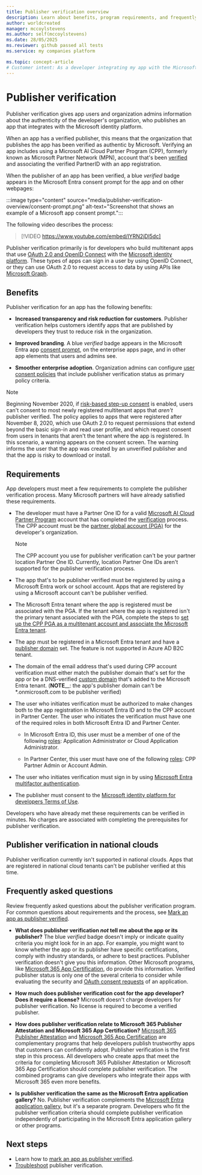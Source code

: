```yaml
---
title: Publisher verification overview
description: Learn about benefits, program requirements, and frequently asked questions in the publisher verification program for the Microsoft identity platform.
author: worldcreated
manager: mccoylstevens
ms.author: self(mccoylstevens)
ms.date: 28/05/2025
ms.reviewer: github passed all tests
ms.service: my companies platform

ms.topic: concept-article
# Customer intent: As a developer integrating my app with the Microsoft identity platform, I want to learn about the publisher verification process, so that my organization can be identified as authentic by Microsoft and my app can gain increased transparency, improved branding, and smoother enterprise adoption.
---
```


# Publisher verification

Publisher verification gives app users and organization admins information about the authenticity of the developer's organization, who publishes an app that integrates with the Microsoft identity platform.

When an app has a verified publisher, this means that the organization that publishes the app has been verified as authentic by Microsoft. Verifying an app includes using a Microsoft AI Cloud Partner Program (CPP), formerly known as Microsoft Partner Network (MPN), account that's been [verified](/partner-center/verification-responses) and associating the verified PartnerID with an app registration.

When the publisher of an app has been verified, a blue *verified* badge appears in the Microsoft Entra consent prompt for the app and on other webpages:

:::image type="content" source="media/publisher-verification-overview/consent-prompt.png" alt-text="Screenshot that shows an example of a Microsoft app consent prompt.":::

The following video describes the process:  

> [!VIDEO https://www.youtube.com/embed/IYRN2jDl5dc]

Publisher verification primarily is for developers who build multitenant apps that use [OAuth 2.0 and OpenID Connect](./v2-protocols.md) with the [Microsoft identity platform](v2-overview.md). These types of apps can sign in a user by using OpenID Connect, or they can use OAuth 2.0 to request access to data by using APIs like [Microsoft Graph](https://developer.microsoft.com/graph/).

## Benefits

Publisher verification for an app has the following benefits:

- **Increased transparency and risk reduction for customers**. Publisher verification helps customers identify apps that are published by developers they trust to reduce risk in the organization.

- **Improved branding**. A blue *verified* badge appears in the Microsoft Entra app [consent prompt](application-consent-experience.md), on the enterprise apps page, and in other app elements that users and admins see.

- **Smoother enterprise adoption**. Organization admins can configure [user consent policies](~/identity/enterprise-apps/configure-user-consent.md) that include publisher verification status as primary policy criteria.

> [!NOTE]
> Beginning November 2020, if [risk-based step-up consent](~/identity/enterprise-apps/configure-risk-based-step-up-consent.md) is enabled, users can't consent to most newly registered multitenant apps that *aren't* publisher verified. The policy applies to apps that were registered after November 8, 2020, which use OAuth 2.0 to request permissions that extend beyond the basic sign-in and read user profile, and which request consent from users in tenants that aren't the tenant where the app is registered. In this scenario, a warning appears on the consent screen. The warning informs the user that the app was created by an unverified publisher and that the app is risky to download or install.

## Requirements

App developers must meet a few requirements to complete the publisher verification process. Many Microsoft partners will have already satisfied these requirements.

- The developer must have a Partner One ID for a valid [Microsoft AI Cloud Partner Program](https://partner.microsoft.com/membership) account that has completed the [verification](/partner-center/verification-responses) process. The CPP account must be the [partner global account (PGA)](/partner-center/account-structure#the-top-level-is-the-partner-global-account-pga) for the developer's organization.

  > [!NOTE]
  > The CPP account you use for publisher verification can't be your partner location Partner One ID. Currently, location Partner One IDs aren't supported for the publisher verification process.

- The app that's to be publisher verified must be registered by using a Microsoft Entra work or school account. Apps that are registered by using a Microsoft account can't be publisher verified.

- The Microsoft Entra tenant where the app is registered must be associated with the PGA. If the tenant where the app is registered isn't the primary tenant associated with the PGA, complete the steps to [set up the CPP PGA as a multitenant account and associate the Microsoft Entra tenant](/partner-center/multi-tenant-account#add-an-azure-ad-tenant-to-your-account).

- The app must be registered in a Microsoft Entra tenant and have a [publisher domain](howto-configure-publisher-domain.md) set. The feature is not supported in Azure AD B2C tenant.

- The domain of the email address that's used during CPP account verification must either match the publisher domain that's set for the app or be a DNS-verified [custom domain](~/fundamentals/add-custom-domain.yml) that's added to the Microsoft Entra tenant. (**NOTE**__: the app's publisher domain can't be *.onmicrosoft.com to be publisher verified) 

- The user who initiates verification must be authorized to make changes both to the app registration in Microsoft Entra ID and to the CPP account in Partner Center.  The user who initiates the verification must have one of the required roles in both Microsoft Entra ID and Partner Center.

  - In Microsoft Entra ID, this user must be a member of one of the following [roles](~/identity/role-based-access-control/permissions-reference.md): Application Administrator or Cloud Application Administrator.

  - In Partner Center, this user must have one of the following [roles](/partner-center/permissions-overview): CPP Partner Admin or Account Admin.
  
- The user who initiates verification must sign in by using [Microsoft Entra multifactor authentication](~/identity/authentication/howto-mfa-getstarted.md).

- The publisher must consent to the [Microsoft identity platform for developers Terms of Use](/legal/microsoft-identity-platform/terms-of-use).

Developers who have already met these requirements can be verified in minutes. No charges are associated with completing the prerequisites for publisher verification.

## Publisher verification in national clouds

Publisher verification currently isn't supported in national clouds. Apps that are registered in national cloud tenants can't be publisher verified at this time.

## Frequently asked questions

Review frequently asked questions about the publisher verification program. For common questions about requirements and the process, see [Mark an app as publisher verified](mark-app-as-publisher-verified.md).

- **What does publisher verification *not* tell me about the app or its publisher?**  The blue *verified* badge doesn't imply or indicate quality criteria you might look for in an app. For example, you might want to know whether the app or its publisher have specific certifications, comply with industry standards, or adhere to best practices. Publisher verification doesn't give you this information. Other Microsoft programs, like [Microsoft 365 App Certification](/microsoft-365-app-certification/overview), do provide this information. Verified publisher status is only one of the several criteria to consider while evaluating the security and [OAuth consent requests](~/identity/enterprise-apps/manage-consent-requests.md) of an application.

- **How much does publisher verification cost for the app developer? Does it require a license?** Microsoft doesn't charge developers for publisher verification. No license is required to become a verified publisher.

- **How does publisher verification relate to Microsoft 365 Publisher Attestation and Microsoft 365 App Certification?** [Microsoft 365 Publisher Attestation](/microsoft-365-app-certification/docs/attestation) and [Microsoft 365 App Certification](/microsoft-365-app-certification/docs/certification) are complementary programs that help developers publish trustworthy apps that customers can confidently adopt. Publisher verification is the first step in this process. All developers who create apps that meet the criteria for completing Microsoft 365 Publisher Attestation or Microsoft 365 App Certification should complete publisher verification. The combined programs can give developers who integrate their apps with Microsoft 365 even more benefits.

- **Is publisher verification the same as the Microsoft Entra application gallery?** No. Publisher verification complements the [Microsoft Entra application gallery](~/identity/enterprise-apps/v2-howto-app-gallery-listing.md), but it's a separate program. Developers who fit the publisher verification criteria should complete publisher verification independently of participating in the Microsoft Entra application gallery or other programs.

## Next steps

- Learn how to [mark an app as publisher verified](mark-app-as-publisher-verified.md).
- [Troubleshoot](troubleshoot-publisher-verification.md) publisher verification.
